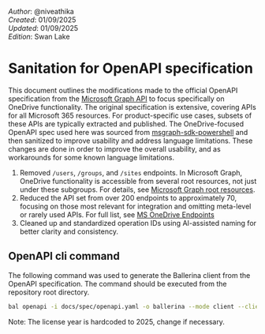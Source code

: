 _Author_:  @niveathika \
_Created_: 01/09/2025 \
_Updated_: 01/09/2025 \
_Edition_: Swan Lake

# Sanitation for OpenAPI specification

This document outlines the modifications made to the official OpenAPI specification from the [Microsoft Graph API](https://github.com/microsoftgraph/msgraph-metadata/blob/master/openapi/v1.0/openapi.yaml) to focus specifically on OneDrive functionality. The original specification is extensive, covering APIs for all Microsoft 365 resources. For product-specific use cases, subsets of these APIs are typically extracted and published. The OneDrive-focused OpenAPI spec used here was sourced from [msgraph-sdk-powershell](https://github.com/microsoftgraph/msgraph-sdk-powershell/blob/dev/openApiDocs/v1.0/Files.yml) and then sanitized to improve usability and address language limitations.
These changes are done in order to improve the overall usability, and as workarounds for some known language limitations.

1. Removed `/users`, `/groups`, and `/sites` endpoints. In Microsoft Graph, OneDrive functionality is accessible from several root resources, not just under these subgroups. For details, see [Microsoft Graph root resources](https://learn.microsoft.com/en-us/onedrive/developer/rest-api/?view=odsp-graph-online#microsoft-graph-root-resources).
2. Reduced the API set from over 200 endpoints to approximately 70, focusing on those most relevant for integration and omitting meta-level or rarely used APIs. For full list, see [MS OneDrive Endpoints](https://docs.google.com/spreadsheets/d/1_CVic4I9X7vZAMPK6ooVwiG-AJMXA0zgVb3Mly27it4/edit?gid=1884773845#gid=1884773845)
3. Cleaned up and standardized operation IDs using AI-assisted naming for better clarity and consistency.

## OpenAPI cli command

The following command was used to generate the Ballerina client from the OpenAPI specification. The command should be executed from the repository root directory.

```bash
bal openapi -i docs/spec/openapi.yaml -o ballerina --mode client --client-methods remote --license docs/license.txt
```
Note: The license year is hardcoded to 2025, change if necessary.
